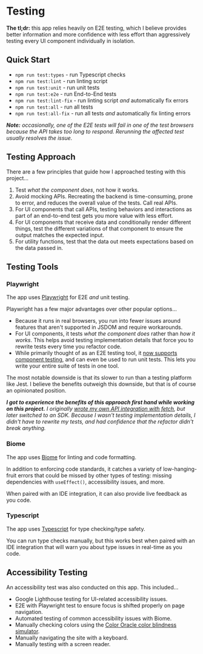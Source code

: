 # Testing

**The tl;dr:** this app relies heavily on E2E testing, which I believe provides better information and more confidence with less effort than aggressively testing every UI component individually in isolation.


## Quick Start

- `npm run test:types` - run Typescript checks
- `npm run test:lint` - run linting script
- `npm run test:unit` - run unit tests
- `npm run test:e2e` - run End-to-End tests
- `npm run test:lint-fix` - run linting script _and_ automatically fix errors
- `npm run test:all` - run all tests
- `npm run test:all-fix` - run all tests _and_ automatically fix linting errors

_**Note:** occasionally, one of the E2E tests will fail in one of the test browsers because the API takes too long to respond. Rerunning the affected test usually resolves the issue._


## Testing Approach

There are a few principles that guide how I approached testing with this project...

1. Test _what the component does_, not how it works.
2. Avoid mocking APIs. Recreating the backend is time-consuming, prone to error, and reduces the overall value of the tests. Call real APIs.
3. For UI components that call APIs, testing behaviors and interactions as part of an end-to-end test gets you more value with less effort.
4. For UI components that receive data and conditionally render different things, test the different variations of that component to ensure the output matches the expected input.
5. For utility functions, test that the data out meets expectations based on the data passed in.


## Testing Tools

### Playwright

The app uses [Playwright](https://playwright.dev) for E2E _and_ unit testing.

Playwright has a few major advantages over other popular options...

- Because it runs in real browsers, you run into fewer issues around features that aren't supported in JSDOM and require workarounds.
- For UI components, it tests _what the component does_ rather than _how it works_. This helps avoid testing implementation details that force you to rewrite tests every time you refactor code.
- While primarily thought of as an E2E testing tool, it [now supports component testing](https://playwright.dev/docs/test-components), and can even be used to run unit tests. This lets you write your entire suite of tests in one tool.

The most notable downside is that its slower to run than a testing platform like Jest. I believe the benefits outweigh this downside, but that is of course an opinionated position.

_**I got to experience the benefits of this approach first hand while working on this project.** I originally [wrote my own API integration with fetch](https://github.com/cferdinandi/catch-em-all/tree/a5053a8204dfce47235f1a87cc51be379d80e8cd/app/api), but later switched to an SDK. Because I wasn't testing implementation details, I didn't have to rewrite my tests, and had confidence that the refactor didn't break anything._


### Biome

The app uses [Biome](https://biomejs.dev) for linting and code formatting.

In addition to enforcing code standards, it catches a variety of low-hanging-fruit errors that could be missed by other types of testing: missing dependencies with `useEffect()`, accessibility issues, and more.

When paired with an IDE integration, it can also provide live feedback as you code.


### Typescript

The app uses [Typescript](https://www.typescriptlang.org) for type checking/type safety.

You can run type checks manually, but this works best when paired with an IDE integration that will warn you about type issues in real-time as you code.



## Accessibility Testing

An accessibility test was also conducted on this app. This included...

- Google Lighthouse testing for UI-related accessibility issues.
- E2E with Playwright test to ensure focus is shifted properly on page navigation.
- Automated testing of common accessibility issues with Biome.
- Manually checking colors using the [Color Oracle color blindness simulator](https://colororacle.org).
- Manually navigating the site with a keyboard.
- Manually testing with a screen reader.

